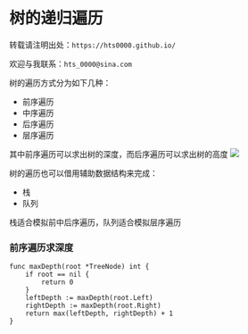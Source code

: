 # 树的递归遍历


<!--more-->

转载请注明出处：`https://hts0000.github.io/`

欢迎与我联系：`hts_0000@sina.com`

树的遍历方式分为如下几种：
- 前序遍历
- 中序遍历
- 后序遍历
- 层序遍历

其中前序遍历可以求出树的深度，而后序遍历可以求出树的高度
![](https://cdn.jsdelivr.net/gh/hts0000/images/202202211634775.png)



树的遍历也可以借用辅助数据结构来完成：
- 栈
- 队列

栈适合模拟前中后序遍历，队列适合模拟层序遍历

### 前序遍历求深度
```golang
func maxDepth(root *TreeNode) int {
	if root == nil {
		return 0
	}
	leftDepth := maxDepth(root.Left)
	rightDepth := maxDepth(root.Right)
	return max(leftDepth, rightDepth) + 1
}
```

